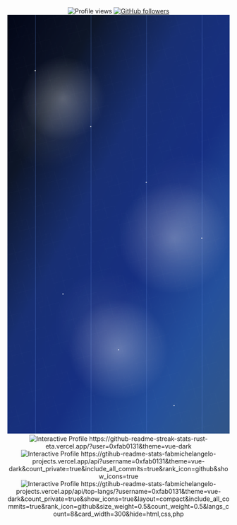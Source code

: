<div align="center">
  <img src="https://komarev.com/ghpvc/?username=0xfab0131&style=flat" alt="Profile views" />
  <a href="https://github.com/0xfab0131?tab=followers">
    <img alt="GitHub followers" src="https://img.shields.io/github/followers/0xfab0131?style=flat&logo=github">
  </a>
</div>

<div align="center">
  <img src="./assets/interactive.svg" alt="Interactive Profile" width="800" />
</div>

<div align="center">
  <img src="https://github-readme-streak-stats-rust-eta.vercel.app/?user=0xfab0131&theme=vue-dark" alt="Interactive Profile" width="800" />
  https://github-readme-streak-stats-rust-eta.vercel.app/?user=0xfab0131&theme=vue-dark
</div>

<div align="center">
  <img src="https://gtihub-readme-stats-fabmichelangelo-projects.vercel.app/api?username=0xfab0131&theme=vue-dark&count_private=true&include_all_commits=true&rank_icon=github&show_icons=true" alt="Interactive Profile" width="800" />
  https://gtihub-readme-stats-fabmichelangelo-projects.vercel.app/api?username=0xfab0131&theme=vue-dark&count_private=true&include_all_commits=true&rank_icon=github&show_icons=true
</div>

<div align="center">
  <img src="https://gtihub-readme-stats-fabmichelangelo-projects.vercel.app/api/top-langs/?username=0xfab0131&theme=vue-dark&count_private=true&show_icons=true&layout=compact&include_all_commits=true&rank_icon=github&size_weight=0.5&count_weight=0.5&langs_count=8&card_width=300&hide=html,css,php" alt="Interactive Profile" width="800" />
  https://gtihub-readme-stats-fabmichelangelo-projects.vercel.app/api/top-langs/?username=0xfab0131&theme=vue-dark&count_private=true&show_icons=true&layout=compact&include_all_commits=true&rank_icon=github&size_weight=0.5&count_weight=0.5&langs_count=8&card_width=300&hide=html,css,php
</div>

